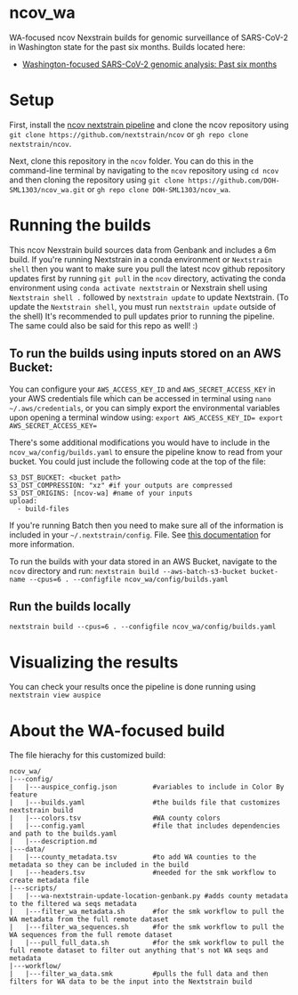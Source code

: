 # ncov_wa
WA-focused ncov Nexstrain builds for genomic surveillance of SARS-CoV-2 in Washington state for the past six months.
Builds located here:
- [Washington-focused SARS-CoV-2 genomic analysis: Past six months](https://nextstrain.org/groups/waphl/ncov/wa/6m)

# Setup
First, install the [ncov nextstrain pipeline](https://github.com/nextstrain/ncov) and clone the ncov repository using `git clone https://github.com/nextstrain/ncov` or `gh repo clone nextstrain/ncov`.

Next, clone this repository in the `ncov` folder. You can do this in the command-line terminal by navigating to the `ncov` repository using `cd ncov` and then cloning the repository using `git clone https://github.com/DOH-SML1303/ncov_wa.git` or `gh repo clone DOH-SML1303/ncov_wa`.

# Running the builds
This ncov Nexstrain build sources data from Genbank and includes a 6m build. If you're running Nextstrain in a conda environment or `Nextstrain shell` then you want to make sure you pull the latest ncov github repository updates first by running `git pull` in the `ncov` directory, activating the conda environment using `conda activate nextstrain` or Nexstrain shell using `Nextstrain shell .` followed by `nextstrain update` to update Nextstrain. (To update the `Nextstrain shell`, you must run `nextstrain update` outside of the shell) It's recommended to pull updates prior to running the pipeline. The same could also be said for this repo as well! :)

## To run the builds using inputs stored on an AWS Bucket:
You can configure your `AWS_ACCESS_KEY_ID` and `AWS_SECRET_ACCESS_KEY` in your AWS credentials file which can be accessed in terminal using `nano ~/.aws/credentials`, or you can simply export the environmental variables upon opening a terminal window using:
`export AWS_ACCESS_KEY_ID=
export AWS_SECRET_ACCESS_KEY=`

There's some additional modifications you would have to include in the `ncov_wa/config/builds.yaml` to ensure the pipeline know to read from your bucket. You could just include the following code at the top of the file:

```
S3_DST_BUCKET: <bucket path>
S3_DST_COMPRESSION: "xz" #if your outputs are compressed
S3_DST_ORIGINS: [ncov-wa] #name of your inputs
upload:
  - build-files
```

If you're running Batch then you need to make sure all of the information is included in your `~/.nextstrain/config`. File. See [this documentation](https://docs.nextstrain.org/projects/cli/en/stable/aws-batch/) for more information.

To run the builds with your data stored in an AWS Bucket, navigate to the `ncov` directory and run:
`nextstrain build --aws-batch-s3-bucket bucket-name --cpus=6 . --configfile ncov_wa/config/builds.yaml`

## Run the builds locally
`nextstrain build --cpus=6 . --configfile ncov_wa/config/builds.yaml`

# Visualizing the results
You can check your results once the pipeline is done running using `nextstrain view auspice`

# About the WA-focused build
The file hierachy for this customized build:
```
ncov_wa/
|---config/
|   |---auspice_config.json         #variables to include in Color By feature
|   |---builds.yaml                 #the builds file that customizes nextstrain build
|   |---colors.tsv                  #WA county colors
|   |---config.yaml                 #file that includes dependencies and path to the builds.yaml
|   |---description.md
|---data/
|   |---county_metadata.tsv         #to add WA counties to the metadata so they can be included in the build
|   |---headers.tsv                 #needed for the smk workflow to create metadata file
|---scripts/
|   |---wa-nextstrain-update-location-genbank.py #adds county metadata to the filtered wa seqs metadata
|   |---filter_wa_metadata.sh       #for the smk workflow to pull the WA metadata from the full remote dataset
|   |---filter_wa_sequences.sh      #for the smk workflow to pull the WA sequences from the full remote dataset
|   |---pull_full_data.sh           #for the smk workflow to pull the full remote dataset to filter out anything that's not WA seqs and metadata
|---workflow/
|   |---filter_wa_data.smk          #pulls the full data and then filters for WA data to be the input into the Nextstrain build
```
